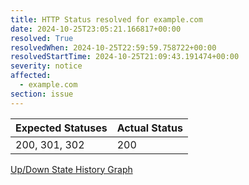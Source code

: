```yaml
---
title: HTTP Status resolved for example.com
date: 2024-10-25T23:05:21.166817+00:00
resolved: True
resolvedWhen: 2024-10-25T22:59:59.758722+00:00
resolvedStartTime: 2024-10-25T21:09:43.191474+00:00
severity: notice
affected:
  - example.com
section: issue
---
```


| Expected Statuses | Actual Status  |
|-------------------|----------------|
| 200, 301, 302 | 200 |

[Up/Down State History Graph](example.com-http.html)